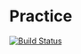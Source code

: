 # Practice
[![Build Status](https://dev.azure.com/ramacnandamuri/ramacnandamuri/_apis/build/status/ramacnandamuri.Practice?branchName=master)](https://dev.azure.com/ramacnandamuri/ramacnandamuri/_build/latest?definitionId=1&branchName=master)
